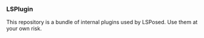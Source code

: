 ### LSPlugin

This repository is a bundle of internal plugins used by LSPosed. Use them at your own risk.
